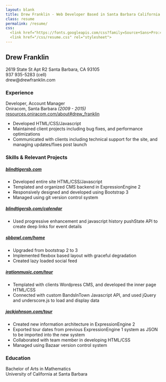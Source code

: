 ```yaml
---
layout: blank
title: Drew Franklin - Web Developer Based in Santa Barbara California
class: resume
permalink: /resume/
css:
  <link href="https://fonts.googleapis.com/css?family=Source+Sans+Pro:400,600,700,400italic" rel="stylesheet">
  <link href="/css/resume.css" rel="stylesheet">
---
```

Drew Franklin
-------------
<p class="text-center"><span class="p-street-address">2619 State St Apt R2</span> <span class="p-locality">Santa Barbara, CA 93105</span><br>
937 935-5283 (cell)<br>
drew@drewfranklin.com<br></p>

### Experience
Developer, Account Manager  
Oniracom, Santa Barbara _(2009 - 2015)_  
[resources.oniracom.com/about#drew_franklin](http://resources.oniracom.com/about#drew_franklin)  

- Developed HTML/CSS/Javascript
- Maintained client projects including bug fixes, and performance optimizations
- Communicated with clients including technical support for the site, and managing updates/fixes post launch

### Skills & Relevant Projects

##### [blindtigersb.com](http://blindtigersb.com)
- Developed entire site HTML/CSS/Javascript
- Templated and organized CMS backend in ExpressionEngine 2
- Responsively designed and developed using Bootstrap 3
- Managed using git version control system

##### [blindtigersb.com/calendar](http://blindtigersb.com/calendar)
- Used progressive enhancement and javascript history pushState API to create deep links for event details

##### [sbbowl.com/home](http://sbbowl.com/home)
- Upgraded from bootstrap 2 to 3
- Implemented flexbox based layout with graceful degradation
- Created lazy loaded social feed

##### [irationmusic.com/tour](http://irationmusic.com/tour)
- Templated with clients Wordpress CMS, and developed the inner page HTML/CSS
- Connected with custom BandsInTown Javascript API, and used jQuery and underscore.js to load and display data

##### [jackjohnson.com/tour](http://jackjohnson.com/tour)
- Created new information architecture in ExpressionEngine 2
- Exported tour dates from previous ExpressionEngine 1 system as JSON to be imported into the new system
- Collaborated with team member in developing HTML/CSS
- Managed using Bazaar version control system

### Education
Bachelor of Arts in Mathematics  
University of California at Santa Barbara
